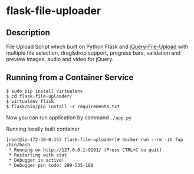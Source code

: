 flask-file-uploader
===================

## Description
File Upload Script which built on Python Flask and [jQuery-File-Upload](https://github.com/blueimp/jQuery-File-Upload/) with multiple file selection, drag&amp;drop support, progress bars, validation and preview images, audio and video for jQuery.


## Running from a Container Service

```
$ sudo pip install virtualenv
$ cd flask-file-uploader/
$ virtualenv flask
$ flask/bin/pip install -r requirements.txt
```

Now you can run application by command `./app.py`

Running locally built container

```
[root@ip-172-30-0-153 flask-file-uploader]# docker run --rm -it fup /bin/bash
 * Running on http://127.0.0.1:9191/ (Press CTRL+C to quit)
 * Restarting with stat
 * Debugger is active!
 * Debugger pin code: 289-535-189
```

